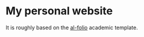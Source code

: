 # My personal website

It is roughly based on the [al-folio](https://alshedivat.github.io/al-folio/) academic template. 